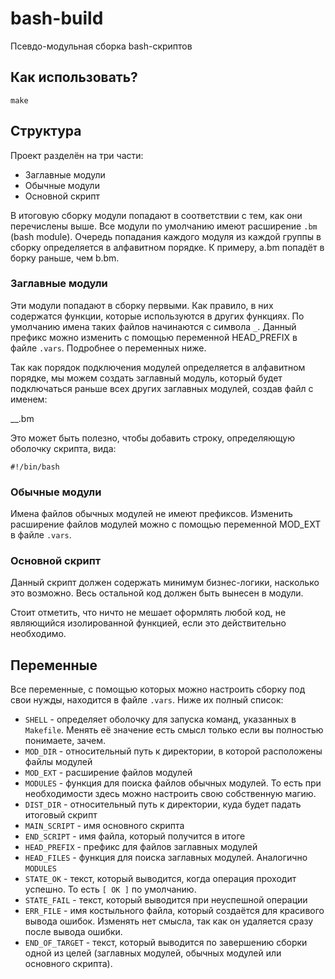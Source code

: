 # bash-build
Псевдо-модульная сборка bash-скриптов
## Как использовать?
`make`

## Структура
Проект разделён на три части:

- Заглавные модули
- Обычные модули
- Основной скрипт

В итоговую сборку модули попадают в соответствии с тем, как они перечислены выше. Все модули по умолчанию имеют расширение `.bm` (bash module).
Очередь попадания каждого модуля из каждой группы в сборку определяется в алфавитном порядке. К примеру, a.bm попадёт в борку раньше, чем b.bm.

### Заглавные модули
Эти модули попадают в сборку первыми. Как правило, в них содержатся функции, которые используются в других функциях. 
По умолчанию имена таких файлов начинаются c символа `_`. Данный префикс можно изменить с помощью переменной HEAD_PREFIX в файле `.vars`.
Подробнее о переменных ниже.

Так как порядок подключения модулей определяется в алфавитном порядке, мы можем создать заглавный модуль, который будет подключаться
раньше всех других заглавных модулей, создав файл с именем:

__.bm

Это может быть полезно, чтобы добавить строку, определяющую оболочку скрипта, вида:

`#!/bin/bash`

### Обычные модули
Имена файлов обычных модулей не имеют префиксов.
Изменить расширение файлов модулей можно с помощью переменной MOD_EXT в файле `.vars`.

### Основной скрипт
Данный скрипт должен содержать минимум бизнес-логики, насколько это возможно. Весь остальной код должен быть вынесен в модули. 

Стоит отметить, что ничто не мешает оформлять любой код, не являющийся изолированной функцией, если это действительно необходимо.

## Переменные
Все переменные, с помощью которых можно настроить сборку под свои нужды, находится в файле `.vars`. Ниже их полный список:

- `SHELL` - определяет оболочку для запуска команд, указанных в `Makefile`. Менять её значение есть смысл только если вы полностью понимаете, зачем.
- `MOD_DIR` - относительный путь к директории, в которой расположены файлы модулей
- `MOD_EXT` - расширение файлов модулей
- `MODULES` - функция для поиска файлов обычных модулей. То есть при необходимости здесь можно настроить свою собственную магию.
- `DIST_DIR` - относительный путь к директории, куда будет падать итоговый скрипт
- `MAIN_SCRIPT` - имя основного скрипта
- `END_SCRIPT` - имя файла, который получится в итоге
- `HEAD_PREFIX` - префикс для файлов заглавных модулей
- `HEAD_FILES` - функция для поиска заглавных модулей. Аналогично `MODULES`
- `STATE_OK` - текст, который выводится, когда операция проходит успешно. То есть `[ OK ]` по умолчанию.
- `STATE_FAIL` - текст, который выводится при неуспешной операции
- `ERR_FILE` - имя костыльного файла, который создаётся для красивого вывода ошибок. Изменять нет смысла, так как он удаляется сразу после вывода ошибки.
- `END_OF_TARGET` - текст, который выводится по завершению сборки одной из целей (заглавных модулей, обычных модулей или основного скрипта).
